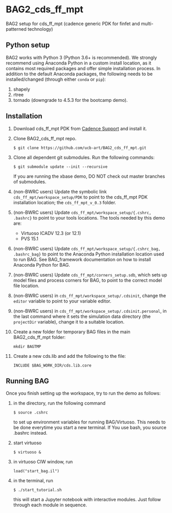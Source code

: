 # BAG2_cds_ff_mpt
BAG2 setup for cds_ff_mpt (cadence generic PDK for finfet and multi-patterned technology)

## Python setup

BAG2 works with Python 3 (Python 3.6+ is recommended).  We strongly recommend using Anaconda Python in a custom 
install location, as it contains most required packages and offer simple installation process.  In addition to 
the default Anaconda packages, the following needs to be installed/changed (through either `conda` or `pip`):

1. shapely
2. rtree 
3. tornado (downgrade to 4.5.3 for the bootcamp demo).

## Installation
1. Download cds_ff_mpt PDK from [Cadence Support](https://support.cadence.com) 
and install it.

2. Clone BAG2_cds_ff_mpt repo.

    ```
    $ git clone https://github.com/ucb-art/BAG2_cds_ff_mpt.git
    ```
    
3. Clone all dependent git submodules.  Run the following commands:

    ```
    $ git submodule update --init --recursive
    ```

   If you are running the xbase demo, DO NOT check out master branches of submodules.

4. (non-BWRC users) Update the symbolic link `cds_ff_mpt/workspace_setup/PDK` to point to the cds_ff_mpt 
   PDK installation location; the `cds_ff_mpt_v_0.3` folder.
  
5. (non-BWRC users) Update `cds_ff_mpt/workspace_setup/{.cshrc, .bashrc}` to point to your tools locations.
   The tools needed by this demo are:

   - Virtuoso ICADV 12.3 (or 12.1)
   - PVS 15.1
   
6. (non-BWRC users) Update `cds_ff_mpt/workspace_setup/{.cshrc_bag, .bashrc_bag}` to point to the Anaconda 
   Python installation location used to run BAG.  See BAG_framework documentation on how to install Anaconda 
   Python for BAG.

7. (non-BWRC users) Update `cds_ff_mpt/corners_setup.sdb`, which sets up model files and process corners for BAG,
   to point to the correct model file location.
   
8. (non-BWRC users) in `cds_ff_mpt/workspace_setup/.cdsinit`, change the `editor` variable to point to your
   variable editor.
   
9. (non-BWRC users) in `cds_ff_mpt/workspace_setup/.cdsinit.personal`, in the last command where it sets the
   simulation data directory (the `projectDir` variable), change it to a suitable location.

10. Create a new folder for temporary BAG files in the main BAG2_cds_ff_mpt folder:
    ```
    mkdir BAGTMP
    ```

11. Create a new cds.lib and add the following to the file:
    ```
    INCLUDE $BAG_WORK_DIR/cds.lib.core
    ```

## Running BAG

Once you finish setting up the workspace, try to run the demo as follows:

1. in the directory, run the following command

   ```
   $ source .cshrc
   ```

   to set up environment variables for running BAG/Virtuoso.  This needs to be done everytime you start a new terminal.
   If You use bash, you source .bashrc instead.

2. start virtuoso

   ```
   $ virtuoso &
   ```

3. in virtuoso CIW window, run

   ```
   load("start_bag.il")
   ```
   
4. in the terminal, run

   ```
   $ ./start_tutorial.sh
   ```

   this will start a Jupyter notebook with interactive modules.  Just follow through each module in sequence.

